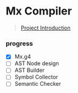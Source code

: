 # Mx Compiler

> [Project Introduction](https://github.com/ACMClassCourses/Compiler-Design-Implementation)

### progress

- [x] Mx.g4
- [ ] AST Node design
- [ ] AST Builder
- [ ] Symbol Collector
- [ ] Semantic Checker